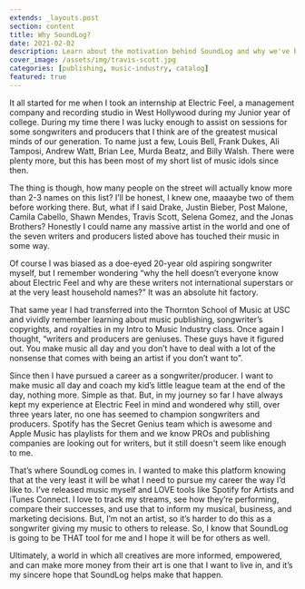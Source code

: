 ```yaml
---
extends: _layouts.post
section: content
title: Why SoundLog?
date: 2021-02-02
description: Learn about the motivation behind SoundLog and why we've built this platform.
cover_image: /assets/img/travis-scott.jpg
categories: [publishing, music-industry, catalog]
featured: true
---
```

It all started for me when I took an internship at Electric Feel, a management company and recording studio in West Hollywood during my Junior year of college. During my time there I was lucky enough to assist on sessions for some songwriters and producers that I think are of the greatest musical minds of our generation. To name just a few, Louis Bell, Frank Dukes, Ali Tamposi, Andrew Watt, Brian Lee, Murda Beatz, and Billy Walsh. There were plenty more, but this has been most of my short list of music idols since then.

The thing is though, how many people on the street will actually know more than 2-3 names on this list? I’ll be honest, I knew one, maaaybe two of them before working there. But, what if I said Drake, Justin Bieber, Post Malone, Camila Cabello, Shawn Mendes, Travis Scott, Selena Gomez, and the Jonas Brothers? Honestly I could name any massive artist in the world and one of the seven writers and producers listed above has touched their music in some way.

Of course I was biased as a doe-eyed 20-year old aspiring songwriter myself, but I remember wondering “why the hell doesn’t everyone know about Electric Feel and why are these writers not international superstars or at the very least household names?” It was an absolute hit factory.

That same year I had transferred into the Thornton School of Music at USC and vividly remember learning about music publishing, songwriter’s copyrights, and royalties in my Intro to Music Industry class. Once again I thought, “writers and producers are geniuses. These guys have it figured out. You make music all day and you don’t have to deal with a lot of the nonsense that comes with being an artist if you don’t want to”.

Since then I have pursued a career as a songwriter/producer. I want to make music all day and coach my kid’s little league team at the end of the day, nothing more. Simple as that. But, in my journey so far I have always kept my experience at Electric Feel in mind and wondered why still, over three years later, no one has seemed to champion songwriters and producers. Spotify has the Secret Genius team which is awesome and Apple Music has playlists for them and we know PROs and publishing companies are looking out for writers, but it still doesn't seem like enough to me.

That’s where SoundLog comes in. I wanted to make this platform knowing that at the very least it will be what I need to pursue my career the way I’d like to. I’ve released music myself and LOVE tools like Spotify for Artists and iTunes Connect. I love to track my streams, see how they’re performing, compare their successes, and use that to inform my musical, business, and marketing decisions. But, I’m not an artist, so it’s harder to do this as a songwriter giving my music to others to release. So, I know that SoundLog is going to be THAT tool for me and I hope it will be for others as well.

Ultimately, a world in which all creatives are more informed, empowered, and can make more money from their art is one that I want to live in, and it’s my sincere hope that SoundLog helps make that happen.